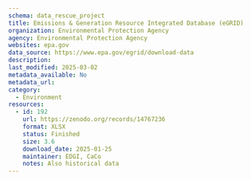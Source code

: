 ```yaml
---
schema: data_rescue_project 
title: Emissions & Generation Resource Integrated Database (eGRID)
organization: Environmental Protection Agency
agency: Environmental Protection Agency
websites: epa.gov
data_source: https://www.epa.gov/egrid/download-data
description: 
last_modified: 2025-03-02
metadata_available: No
metadata_url: 
category:
  - Environment
resources:
  - id: 192
    url: https://zenodo.org/records/14767236
    format: XLSX
    status: Finished
    size: 3.6
    download_date: 2025-01-25
    maintainer: EDGI, CaCo
    notes: Also historical data
---
```


